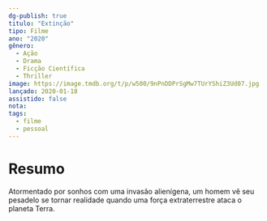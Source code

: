 ```yaml
---
dg-publish: true
titulo: "Extinção"
tipo: Filme
ano: "2020"
gênero:
  - Ação
  - Drama
  - Ficção Científica
  - Thriller
image: https://image.tmdb.org/t/p/w500/9nPnDDPrSgMw7TUrYShiZ3Ud07.jpg
lançado: 2020-01-18
assistido: false
nota:
tags:
  - filme
  - pessoal
---
```

# Resumo
Atormentado por sonhos com uma invasão alienígena, um homem vê seu pesadelo se tornar realidade quando uma força extraterrestre ataca o planeta Terra.
